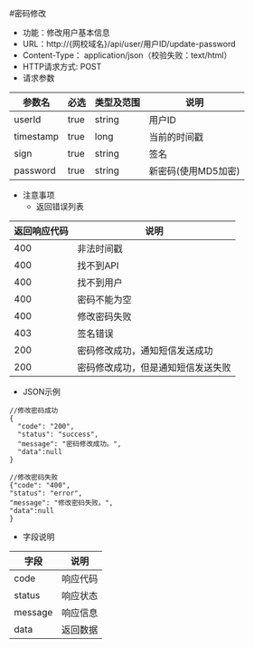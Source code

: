 #密码修改
* 功能：修改用户基本信息
* URL：http://{网校域名}/api/user/用户ID/update-password
* Content-Type： application/json（校验失败：text/html）
* HTTP请求方式: POST
* 请求参数

|参数名|	必选|	类型及范围|	说明|
|--|--|--|--|
|userId|	true|	string|	用户ID|
|timestamp|	true|	long|	当前的时间戳|
|sign|	true|	string|	签名|
|password	|true|	string|	新密码(使用MD5加密)|

* 注意事项
	* 返回错误列表

| 返回响应代码 | 说明     |
|----------- | -------- |
|400|	非法时间戳|
|400|	找不到API|
|400	|找不到用户|
|400|	密码不能为空|
|400|	修改密码失败|
|403|	签名错误|
|200|	密码修改成功，通知短信发送成功|
|200|	密码修改成功，但是通知短信发送失败|

* JSON示例

````
//修改密码成功
{
  "code": "200",
  "status": "success",
  "message": "密码修改成功。",
  "data":null
}
````
````
//修改密码失败
{"code": "400",
"status": "error",
"message": "修改密码失败。",
"data":null
}
````

* 字段说明

|字段|	说明|
|---|----|
|code|	响应代码|
|status|	响应状态|
|message|	响应信息|
|data|	返回数据|